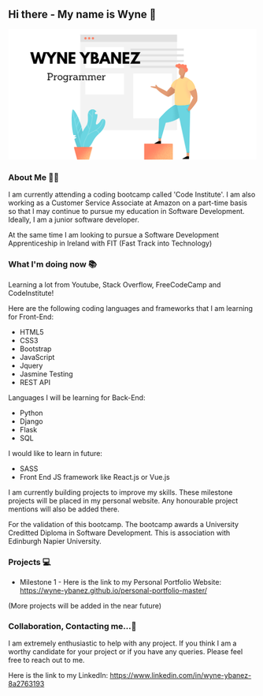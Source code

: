 ## Hi there - My name is Wyne 👋 

![hero-img](Github-Profile.png)

### About Me 👨‍💻

I am currently attending a coding bootcamp called 'Code Institute'. I am also working as a Customer Service Associate at Amazon on a part-time basis so that I may continue to pursue my education in Software Development. Ideally, I am a junior software developer.

At the same time I am looking to pursue a Software Development Apprenticeship in Ireland with FIT (Fast Track into Technology)

### What I'm doing now 📚

Learning a lot from Youtube, Stack Overflow, FreeCodeCamp and CodeInstitute!

Here are the following coding languages and frameworks that I am learning for Front-End:

- HTML5
- CSS3
- Bootstrap
- JavaScript 
- Jquery
- Jasmine Testing
- REST API

Languages I will be learning for Back-End:

- Python
- Django
- Flask
- SQL

I would like to learn in future: 

- SASS 
- Front End JS framework like React.js or Vue.js

I am currently building projects to improve my skills. These milestone projects will be placed in my personal website. Any honourable project mentions will also be added there. 

For the validation of this bootcamp. The bootcamp awards a University Creditted Diploma in Software Development. This is association with Edinburgh Napier University. 

### Projects 💻 

- Milestone 1 - Here is the link to my Personal Portfolio Website: https://wyne-ybanez.github.io/personal-portfolio-master/

(More projects will be added in the near future)

### Collaboration, Contacting me...👯 

I am extremely enthusiastic to help with any project. 
If you think I am a worthy candidate for your project or if you have any queries.
Please feel free to reach out to me. 

Here is the link to my LinkedIn: https://www.linkedin.com/in/wyne-ybanez-8a2763193


<!--
**wyne-ybanez/wyne-ybanez** is a ✨ _special_ ✨ repository because its `README.md` (this file) appears on your GitHub profile.

Here are some ideas to get you started:

- 🔭 I’m currently working on ...
- 🌱 I’m currently learning ...
- 👯 I’m looking to collaborate on ...
- 🤔 I’m looking for help with ...
- 💬 Ask me about ...
- 📫 How to reach me: ...
- 😄 Pronouns: ...
- ⚡ Fun fact: ...
-->
